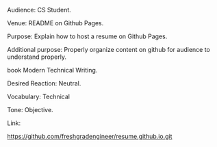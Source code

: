 
  
  Audience: CS Student. 
  
Venue: README on Github Pages. 

Purpose: Explain how to host a resume on Github Pages.  

Additional purpose: Properly organize content on github for audience to understand properly. 

book Modern Technical Writing. 

Desired Reaction: Neutral. 

Vocabulary: Technical 

Tone: Objective. 

Link:

https://github.com/freshgradengineer/resume.github.io.git

   
   